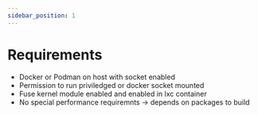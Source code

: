 ```yaml
---
sidebar_position: 1
---
```


# Requirements
* Docker or Podman on host with socket enabled
* Permission to run priviledged or docker socket mounted
* Fuse kernel module enabled and enabled in lxc container
* No special performance requiremnts -> depends on packages to build
